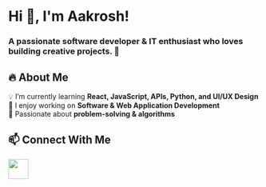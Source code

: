 # Hi 👋, I'm Aakrosh!

### A passionate **software developer & IT enthusiast** who loves building creative projects. 🚀

## 🔥 About Me  
💡 I’m currently learning **React, JavaScript, APIs, Python, and UI/UX Design**  
📌 I enjoy working on **Software & Web Application Development**  
🎯 Passionate about **problem-solving & algorithms**  
## 📫 Connect With Me  
[<img src="https://img.icons8.com/fluency/48/000000/linkedin.png" width="40px"/>](https://www.linkedin.com/in/aakrosh-rai-7332b7314/)  

